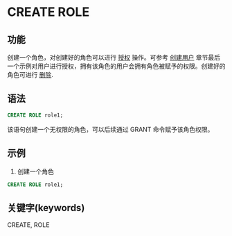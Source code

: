 # CREATE ROLE

## 功能

创建一个角色，对创建好的角色可以进行 [授权](../account-management/GRANT.md#语法) 操作。可参考 [创建用户](../account-management/CREATE_USER.md) 章节最后一个示例对用户进行授权，拥有该角色的用户会拥有角色被赋予的权限。创建好的角色可进行 [删除](../account-management/DROP_ROLE.md).

## 语法

```sql
CREATE ROLE role1;
```

 该语句创建一个无权限的角色，可以后续通过 GRANT 命令赋予该角色权限。

## 示例

 1. 创建一个角色

  ```sql
  CREATE ROLE role1;
  ```

## 关键字(keywords)

CREATE, ROLE
